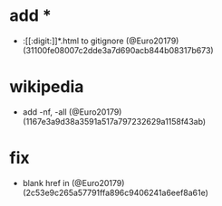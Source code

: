 # add *

* :[[:digit:]]*.html to gitignore (@Euro20179) (31100fe08007c2dde3a7d690acb844b08317b673)


# wikipedia

* add -nf, -all (@Euro20179) (1167e3a9d38a3591a517a797232629a1158f43ab)


# fix

* blank href in <a> (@Euro20179) (2c53e9c265a57791ffa896c9406241a6eef8a61e)


